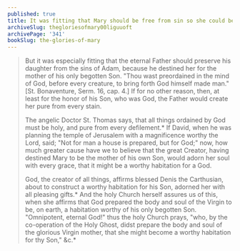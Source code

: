 ```yaml
---
published: true
title: It was fitting that Mary should be free from sin so she could become a worthy habitation of the Son of God
archiveSlug: thegloriesofmary00liguuoft
archivePage: '341'
bookSlug: the-glories-of-mary
---
```


> But it was especially fitting that the eternal Father should preserve his daughter from the sins of Adam, because he destined her for the mother of his only begotten Son. "Thou wast preordained in the mind of God, before every creature, to bring forth God himself made man." [St. Bonaventure, Serm. 16, cap. 4.] If for no other reason, then, at least for the honor of his Son, who was God, the Father would create her pure from every stain.
>
> The angelic Doctor St. Thomas says, that all things ordained by God must be holy, and pure from every defilement.\* If David, when he was planning the temple of Jerusalem with a magnificence worthy the Lord, said; "Not for man a house is prepared, but for God;" now, how much greater cause have we to believe that the great Creator, having destined Mary to be the mother of his own Son, would adorn her soul with every grace, that it might be a worthy habitation for a God.
>
> God, the creator of all things, affirms blessed Denis the Carthusian, about to construct a worthy habitation for his Son, adorned her with all pleasing gifts.\* And the holy Church herself assures us of this, when she affirms that God prepared the body and soul of the Virgin to be, on earth, a habitation worthy of his only begotten Son. "Omnipotent, eternal God!" thus the holy Church prays, "who, by the co-operation of the Holy Ghost, didst prepare the body and soul of the glorious Virgin mother, that she might become a worthy habitation for thy Son," &c.\*
